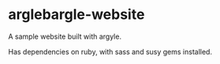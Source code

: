 arglebargle-website
===================

A sample website built with argyle.

Has dependencies on ruby, with sass and susy gems installed. 
